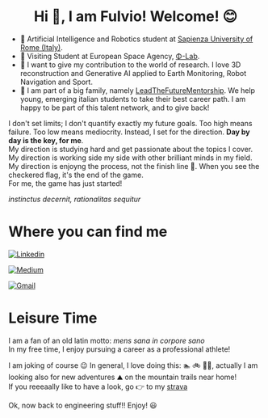<h1 align="center"> Hi 👋, I am Fulvio! Welcome! 😊	<br/> </h1>




* 🤖 Artificial Intelligence and Robotics student at [Sapienza University of Rome (Italy)](https://corsidilaurea.uniroma1.it/en/corso/2021/30431/home).
* 🚀 Visiting Student at European Space Agency, [Φ-Lab](https://philab.esa.int/about/).
* 🥽 I want to give my contribution to the world of research. I love 3D reconstruction and Generative AI applied to Earth Monitoring, Robot Navigation and Sport.
* 🙏 I am part of a big family, namely [LeadTheFutureMentorship](https://leadthefuture.tech/?v=cd32106bcb6d). We help young, emerging italian students to take their best career path. I am happy to be part of this talent network, and to give back!

I don't set limits; I don't quantify exactly my future goals. Too high means failure. Too low means mediocrity. Instead, I set for the direction.
**Day by day is the key, for me**. <br/>
My direction is studying hard and get passionate about the topics I cover. <br/>
My direction is working side my side with other brilliant minds in my field. <br/>
My direction is enjoyng the process, not the finish line 🏁. When you see the checkered flag, it's the end of the game. <br/>
For me, the game has just started! 

*instinctus decernit, rationalitas sequitur*


# Where you can find me #
[![Linkedin](https://img.shields.io/badge/LinkedIn-0077B5?style=for-the-badge&logo=linkedin&logoColor=white)](https://www.linkedin.com/in/furio19/)

[![Medium](https://img.shields.io/badge/Medium-12100E?style=for-the-badge&logo=medium&logoColor=white)](https://medium.com/@furio19) 

[![Gmail](https://img.shields.io/badge/Gmail-D14836?style=for-the-badge&logo=gmail&logoColor=white)](mailto:fulvio.sanguigni@gmail.com)


# Leisure Time #
I am a fan of an old latin motto: *mens sana in corpore sano* <br/>
In my free time, I enjoy pursuing a career as a professional athlete!



I am joking of course 😉
In general, I love doing this: 🏊  🚲  🏃‍♂️,  actually I am looking also for new adventures ⛰️ on the mountain trails near home! <br/>
If you reeeaally like to have a look, go 👉 to my [strava](https://www.strava.com/athletes/34389247)

Ok, now back to engineering stuff!! Enjoy! 😃

